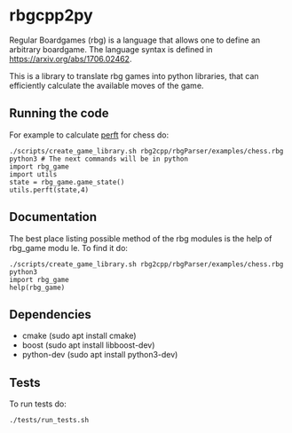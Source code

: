 # rbgcpp2py

Regular Boardgames (rbg) is a language that allows one to define an arbitrary boardgame.
The language syntax is defined in https://arxiv.org/abs/1706.02462.

This is a library to translate rbg games into python libraries, that can efficiently
calculate the available moves of the game.

## Running the code

For example to calculate [perft](https://www.chessprogramming.org/Perft) for chess do:

```
./scripts/create_game_library.sh rbg2cpp/rbgParser/examples/chess.rbg
python3 # The next commands will be in python
import rbg_game
import utils
state = rbg_game.game_state()
utils.perft(state,4)
```

## Documentation

The best place listing possible method of the rbg modules is the help of rbg_game modu
le. To find it do:

```
./scripts/create_game_library.sh rbg2cpp/rbgParser/examples/chess.rbg
python3
import rbg_game
help(rbg_game)
```

## Dependencies

* cmake (sudo apt install cmake)
* boost (sudo apt install libboost-dev)
* python-dev (sudo apt install python3-dev)

## Tests

To run tests do:
```
./tests/run_tests.sh
```



